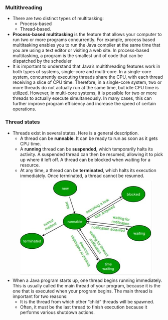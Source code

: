 ### Multithreading

- There are two distinct types of multitasking:
  - Process-based
  - Thread-based.
- **Process-based multitasking** is the feature that
  allows your computer to run two or more programs concurrently. For example, process based multitasking enables you to run the Java compiler at the same time that you are using a text editor or visiting a web site. In process-based multitasking, a program is the smallest
  unit of code that can be dispatched by the scheduler
- It is important to
  understand that Java’s multithreading features work in both types of systems, single-core and multi-core. In a single-core system, concurrently executing threads share the CPU, with each thread receiving a slice of CPU time. Therefore, in a single-core system, two or more threads do not actually
  run at the same time, but idle CPU time is utilized. However, in multi-core systems, it is possible for two or more threads to actually execute simultaneously. In many cases, this can further improve program efficiency and increase the speed of certain operations.

### Thread states

- Threads exist in several states. Here is a general description.
  - A thread can be **runnable**. It can be ready to run as soon as it gets CPU time.
  - A **running** thread can be **suspended**, which temporarily halts its activity. A suspended thread can then be resumed, allowing it to pick up where it left off. A thread can be blocked when waiting for a resource.
  - At any time, a thread can be **terminated**, which halts its execution immediately. Once terminated, a thread
    cannot be resumed.
    ![](img\threadLifecycle.JPG)
- When a Java program starts up, one thread begins running immediately. This is usually
  called the main thread of your program, because it is the one that is executed when your
  program begins. The main thread is important for two reasons:
  - It is the thread from which other “child” threads will be spawned.
  - Often, it must be the last thread to finish execution because it performs various
    shutdown actions.
